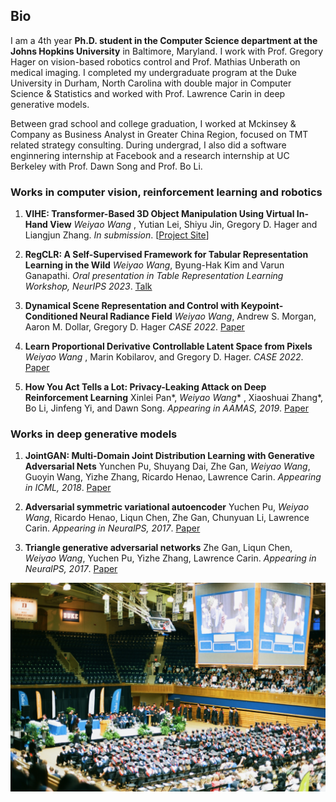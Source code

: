 ## Bio

I am a 4th year **Ph.D. student in the Computer Science department at the Johns Hopkins University** in Baltimore, Maryland. I work with Prof. Gregory Hager on vision-based robotics control and Prof. Mathias Unberath on medical imaging. I completed my undergraduate program at the Duke University in Durham, North Carolina with double major in Computer Science & Statistics and worked with Prof. Lawrence Carin in deep generative models.  

Between grad school and college graduation, I worked at Mckinsey & Company as Business Analyst in Greater China Region, focused on TMT related strategy consulting. During undergrad, I also did a software enginnering internship at Facebook and a research internship at UC Berkeley with Prof. Dawn Song and Prof. Bo Li.

### Works in computer vision, reinforcement learning and robotics

1. **VIHE: Transformer-Based 3D Object Manipulation Using Virtual In-Hand View**
_Weiyao Wang_ , Yutian Lei, Shiyu Jin, Gregory D. Hager and Liangjun Zhang.
_In submission_. [[Project Site](https://vihe-3d.github.io)]

1. **RegCLR: A Self-Supervised Framework for Tabular Representation Learning in the Wild**
_Weiyao Wang_, Byung-Hak Kim and Varun Ganapathi.
_Oral presentation in Table Representation Learning Workshop, NeurIPS 2023_. [Talk](https://slideslive.com/38996604/regclr-a-selfsupervised-framework-for-tabular-representation-learning-in-the-wild)

1. **Dynamical Scene Representation and Control with Keypoint-Conditioned Neural Radiance Field**
_Weiyao Wang_, Andrew S. Morgan, Aaron M. Dollar, Gregory D. Hager
_CASE 2022_. [Paper](arxiv.org/pdf/2110.08239)

1. **Learn Proportional Derivative Controllable Latent Space from Pixels**
_Weiyao Wang_ , Marin Kobilarov, and Gregory D. Hager.
_CASE 2022_. [Paper](arxiv.org/pdf/2110.08239)

1. **How You Act Tells a Lot: Privacy-Leaking Attack on Deep Reinforcement Learning**
Xinlei Pan*, _Weiyao Wang_* , Xiaoshuai Zhang*, Bo Li, Jinfeng Yi, and Dawn Song.
_Appearing in AAMAS, 2019_. [Paper](arxiv.org/abs/1904.11082)

### Works in deep generative models 

1. **JointGAN: Multi-Domain Joint Distribution Learning with Generative Adversarial Nets**
Yunchen Pu, Shuyang Dai, Zhe Gan, _Weiyao Wang_, Guoyin Wang, Yizhe Zhang, Ricardo Henao, Lawrence Carin.
_Appearing in ICML, 2018_. [Paper](arxiv.org/abs/1806.02978)

1. **Adversarial symmetric variational autoencoder**
Yuchen Pu, _Weiyao Wang_, Ricardo Henao, Liqun Chen, Zhe Gan, Chunyuan Li, Lawrence Carin.
_Appearing in NeuralPS, 2017_. [Paper](papers.nips.cc/paper/7020-adversarial-symmetric-variational-autoencoder)

1. **Triangle generative adversarial networks**
Zhe Gan, Liqun Chen, _Weiyao Wang_, Yuchen Pu, Yizhe Zhang, Lawrence Carin.
_Appearing in NeuralPS, 2017_. [Paper](papers.nips.cc/paper/7109-triangle-generative-adversarial-networks)

![Image](DukeGraduation.jpeg)




